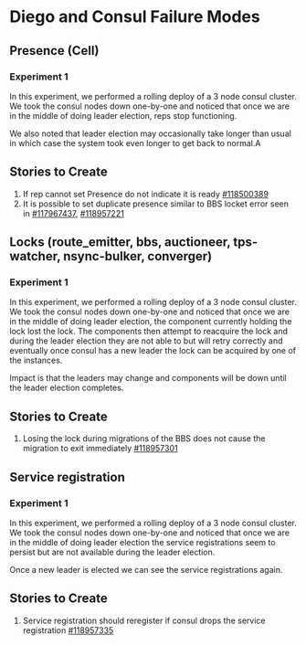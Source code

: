 # Diego and Consul Failure Modes

## Presence (Cell)

### Experiment 1
In this experiment, we performed a rolling deploy of a 3 node
consul cluster.  We took the consul nodes down one-by-one and noticed that once
we are in the middle of doing leader election, reps stop functioning.

We also noted that leader election may occasionally take longer than usual in
which case the system took even longer to get back to normal.A

## Stories to Create

1. If rep cannot set Presence do not indicate it is ready [#118500389](https://www.pivotaltracker.com/story/show/118500389)
1. It is possible to set duplicate presence similar to BBS locket error seen in
   [#117967437](https://www.pivotaltracker.com/story/show/117967437), [#118957221](https://www.pivotaltracker.com/story/show/118957221)


## Locks (route_emitter, bbs, auctioneer, tps-watcher, nsync-bulker, converger)

### Experiment 1
In this experiment, we performed a rolling deploy of a 3 node consul cluster.
We took the consul nodes down one-by-one and noticed that once we are in the
middle of doing leader election, the component currently holding the lock lost
the lock.  The components then attempt to reacquire the lock and during the
leader election they are not able to but will retry correctly and eventually
once consul has a new leader the lock can be acquired by one of the instances.

Impact is that the leaders may change and components will be down until the
leader election completes.  

## Stories to Create

1. Losing the lock during migrations of the BBS does not cause the migration to
   exit immediately [#118957301](https://www.pivotaltracker.com/story/show/118957301)

## Service registration

### Experiment 1
In this experiment, we performed a rolling deploy of a 3 node
consul cluster.  We took the consul nodes down one-by-one and noticed that once
we are in the middle of doing leader election the service registrations seem to
persist but are not available during the leader election.

Once a new leader is elected we can see the service registrations again.  

## Stories to Create

1. Service registration should reregister if consul drops the service
   registration [#118957335](https://www.pivotaltracker.com/story/show/118957335)
